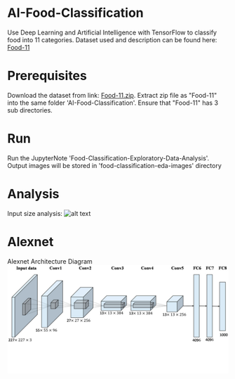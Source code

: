 # AI-Food-Classification
Use Deep Learning and Artificial Intelligence with TensorFlow to classify food into 11 categories. Dataset used and description can be found here:
<a href="https://mmspg.epfl.ch/food-image-datasetsp" target="_blank">Food-11</a>

# Prerequisites
Download the dataset from link: <a href="http://grebvm2.epfl.ch/lin/food/Food-11.zip" target="_blank">Food-11.zip</a>. Extract zip file as "Food-11" into the same folder 'AI-Food-Classification'. Ensure that "Food-11" has 3 sub directories.

# Run
Run the JupyterNote 'Food-Classification-Exploratory-Data-Analysis'. Output images will be stored in 'food-classification-eda-images' directory

# Analysis
Input size analysis: 
![alt text](https://github.com/shbharath/AI-Food-Classification/blob/master/food-classification-eda-images/input_size_exploration.png "Sizing the Image Analysis")

# Alexnet 

Alexnet Architecture Diagram
![alt text](https://github.com/cmwolverton/AI-Food-Classification/blob/master/Alexnet/AlexnetConfiguration.png "Alexnet architecture")
